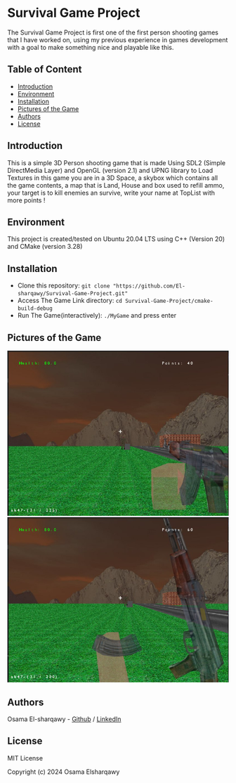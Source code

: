 # Survival Game Project
The Survival Game Project is first one of the first person shooting games that I have worked on, using my previous experience in games development with a goal to make something nice and playable like this.

## Table of Content
* [Introduction](#introduction)
* [Environment](#environment)
* [Installation](#installation)
* [Pictures of the Game](#pics-of-game)
* [Authors](#authors)
* [License](#license)

## Introduction
This is a simple 3D Person shooting game that is made Using SDL2 (Simple DirectMedia Layer) and OpenGL (version 2.1) and UPNG library to Load Textures
in this game you are in a 3D Space, a skybox which contains all the game contents, a map that is Land, House and box used to refill ammo, your target is to kill enemies an survive, write your name at TopList with more points !

## Environment
This project is created/tested on Ubuntu 20.04 LTS using C++ (Version 20) and CMake (version 3.28)

## Installation
* Clone this repository: `git clone "https://github.com/El-sharqawy/Survival-Game-Project.git"`
* Access The Game Link directory: `cd Survival-Game-Project/cmake-build-debug`
* Run The Game(interactively): `./MyGame` and press enter


## Pictures of the Game

![Demonstrative image](/Images/First.png)
![Demonstrative image2](/Images/Second.png)

## Authors

Osama El-sharqawy - [Github](https://github.com/El-sharqawy) / [LinkedIn](https://www.linkedin.com/in/osama-elsharqawy/)

## License

MIT License

Copyright (c) 2024 Osama Elsharqawy
